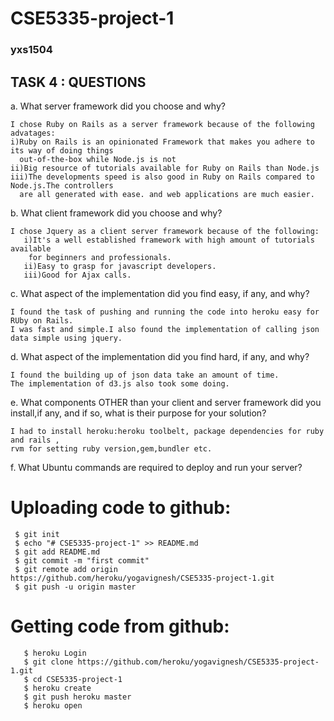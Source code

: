 # CSE5335-project-1
### yxs1504

TASK 4 : QUESTIONS
-----------


a. What server framework did you choose and why? 

    I chose Ruby on Rails as a server framework because of the following advatages:
    i)Ruby on Rails is an opinionated Framework that makes you adhere to its way of doing things 
      out-of-the-box while Node.js is not
    ii)Big resource of tutorials available for Ruby on Rails than Node.js
    iii)The developments speed is also good in Ruby on Rails compared to Node.js.The controllers 
      are all generated with ease. and web applications are much easier. 
    
b. What client framework did you choose and why?

    I chose Jquery as a client server framework because of the following:
       i)It's a well established framework with high amount of tutorials available 
        for beginners and professionals.
       ii)Easy to grasp for javascript developers.
       iii)Good for Ajax calls.

c. What aspect of the implementation did you find easy, if any, and why? 

    I found the task of pushing and running the code into heroku easy for RUby on Rails.
    I was fast and simple.I also found the implementation of calling json data simple using jquery.

d. What aspect of the implementation did you find hard, if any, and why? 

    I found the building up of json data take an amount of time. 
    The implementation of d3.js also took some doing.

e. What components OTHER than your client and server framework did you install,if any, and if so, what is their purpose for your solution?

    I had to install heroku:heroku toolbelt, package dependencies for ruby and rails ,
    rvm for setting ruby version,gem,bundler etc.
  
f. What Ubuntu commands are required to deploy and run your server? 
# Uploading code to github:

     $ git init
     $ echo "# CSE5335-project-1" >> README.md
     $ git add README.md
     $ git commit -m "first commit"
     $ git remote add origin https://github.com/heroku/yogavignesh/CSE5335-project-1.git
     $ git push -u origin master 

# Getting code from github:

       $ heroku Login
       $ git clone https://github.com/heroku/yogavignesh/CSE5335-project-1.git
       $ cd CSE5335-project-1
       $ heroku create
       $ git push heroku master
       $ heroku open
